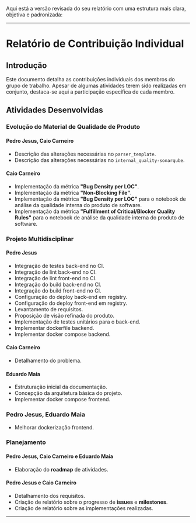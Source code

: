 Aqui está a versão revisada do seu relatório com uma estrutura mais clara, objetiva e padronizada:  

---

# **Relatório de Contribuição Individual**  

## **Introdução**  

Este documento detalha as contribuições individuais dos membros do grupo de trabalho. Apesar de algumas atividades terem sido realizadas em conjunto, destaca-se aqui a participação específica de cada membro.  

## **Atividades Desenvolvidas**  

### **Evolução do Material de Qualidade de Produto**  

#### **Pedro Jesus, Caio Carneiro**  
- Descrição das alterações necessárias no `parser_template`.  
- Descrição das alterações necessárias no `internal_quality-sonarqube`.  

#### **Caio Carneiro**  
- Implementação da métrica **"Bug Density per LOC"**.  
- Implementação da métrica **"Non-Blocking File"**.  
- Implementação da métrica **"Bug Density per LOC"** para o notebook de análise da qualidade interna do produto de software.  
- Implementação da métrica **"Fulfillment of Critical/Blocker Quality Rules"** para o notebook de análise da qualidade interna do produto de software.  

### **Projeto Multidisciplinar**  

#### **Pedro Jesus**  
- Integração de testes back-end no CI.  
- Integração de lint back-end no CI.  
- Integração de lint front-end no CI.  
- Integração do build back-end no CI.  
- Integração do build front-end no CI.  
- Configuração do deploy back-end em registry.  
- Configuração do deploy front-end em registry.  
- Levantamento de requisitos.  
- Proposição de visão refinada do produto.  
- Implementação de testes unitários para o back-end.  
- Implementar dockerfile backend.
- Implementar docker compose backend.

#### **Caio Carneiro**  
- Detalhamento do problema.  

#### **Eduardo Maia**  
- Estruturação inicial da documentação.  
- Concepção da arquitetura básica do projeto. 
- Implementar docker compose frontend.

### **Pedro Jesus, Eduardo Maia**
- Melhorar dockerização frontend.


### **Planejamento**  

#### **Pedro Jesus, Caio Carneiro e Eduardo Maia**  
- Elaboração do **roadmap** de atividades.  

#### **Pedro Jesus e Caio Carneiro**  
- Detalhamento dos requisitos.  
- Criação de relatório sobre o progresso de **issues** e **milestones**.  
- Criação de relatório sobre as implementações realizadas.  

---  